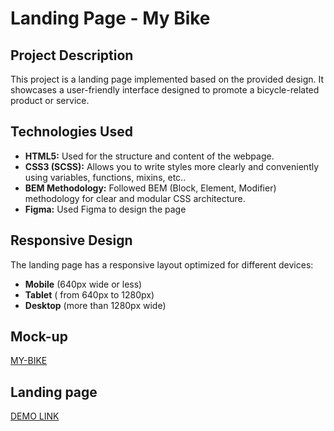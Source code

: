 # Landing Page - My Bike

## Project Description
This project is a landing page implemented based on the provided design. It showcases a user-friendly interface designed to promote a bicycle-related product or service.

## Technologies Used
 * **HTML5:** Used for the structure and content of the webpage.
 * **CSS3 (SCSS):** Allows you to write styles more clearly and conveniently using variables, functions, mixins, etc..
 * **BEM Methodology:** Followed BEM (Block, Element, Modifier) methodology for clear and modular CSS architecture.
 * **Figma:** Used Figma to design the page
   
## Responsive Design
The landing page has a responsive layout optimized for different devices:
* **Mobile** (640px wide or less)
* **Tablet** ( from 640px to 1280px)
* **Desktop**  (more than 1280px wide)

## Mock-up 
  [MY-BIKE](https://www.figma.com/file/NZQAIydtHo5QkINyGLHNcq/BIKE-New-Version?node-id=0%3A1)

## Landing page
  [DEMO LINK](https://antonina-klishch.github.io/landind_mybike/)
